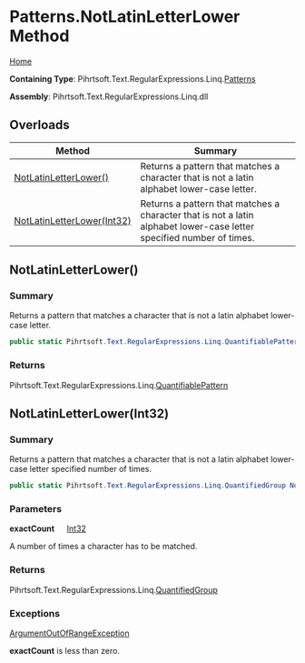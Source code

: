 # Patterns\.NotLatinLetterLower Method

[Home](../../../../../../README.md)

**Containing Type**: Pihrtsoft\.Text\.RegularExpressions\.Linq\.[Patterns](../README.md)

**Assembly**: Pihrtsoft\.Text\.RegularExpressions\.Linq\.dll

## Overloads

| Method | Summary |
| ------ | ------- |
| [NotLatinLetterLower()](#Pihrtsoft_Text_RegularExpressions_Linq_Patterns_NotLatinLetterLower) | Returns a pattern that matches a character that is not a latin alphabet lower\-case letter\. |
| [NotLatinLetterLower(Int32)](#Pihrtsoft_Text_RegularExpressions_Linq_Patterns_NotLatinLetterLower_System_Int32_) | Returns a pattern that matches a character that is not a latin alphabet lower\-case letter specified number of times\. |

## NotLatinLetterLower\(\) <a name="Pihrtsoft_Text_RegularExpressions_Linq_Patterns_NotLatinLetterLower"></a>

### Summary

Returns a pattern that matches a character that is not a latin alphabet lower\-case letter\.

```csharp
public static Pihrtsoft.Text.RegularExpressions.Linq.QuantifiablePattern NotLatinLetterLower()
```

### Returns

Pihrtsoft\.Text\.RegularExpressions\.Linq\.[QuantifiablePattern](../../QuantifiablePattern/README.md)

## NotLatinLetterLower\(Int32\) <a name="Pihrtsoft_Text_RegularExpressions_Linq_Patterns_NotLatinLetterLower_System_Int32_"></a>

### Summary

Returns a pattern that matches a character that is not a latin alphabet lower\-case letter specified number of times\.

```csharp
public static Pihrtsoft.Text.RegularExpressions.Linq.QuantifiedGroup NotLatinLetterLower(int exactCount)
```

### Parameters

**exactCount** &emsp; [Int32](https://docs.microsoft.com/en-us/dotnet/api/system.int32)

A number of times a character has to be matched\.

### Returns

Pihrtsoft\.Text\.RegularExpressions\.Linq\.[QuantifiedGroup](../../QuantifiedGroup/README.md)

### Exceptions

[ArgumentOutOfRangeException](https://docs.microsoft.com/en-us/dotnet/api/system.argumentoutofrangeexception)

**exactCount** is less than zero\.

